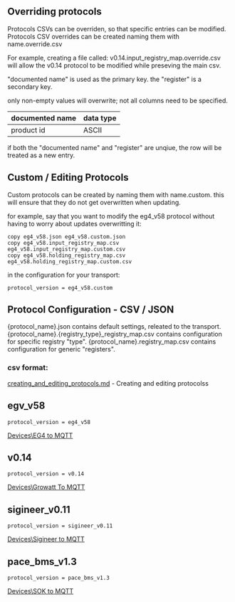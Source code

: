 ## Overriding protocols
Protocols CSVs can be overriden, so that specific entries can be modified. 
Protocols CSV overrides can be created naming them with name.override.csv

For example, creating a file called: v0.14.input_registry_map.override.csv
will allow the v0.14 protocol to be modified while preseving the main csv. 

"documented name" is used as the primary key. the "register" is a secondary key. 

only non-empty values will overwrite; not all columns need to be specified. 

| documented name  | data type |
| ------------- | ------------- |
| product id  | ASCII  |

if both the "documented name" and "register" are unqiue, the row will be treated as a new entry. 

## Custom / Editing Protocols
Custom protocols can be created by naming them with name.custom. this will ensure that they do not get overwritten when updating. 

for example, say that you want to modify the eg4_v58 protocol without having to worry about updates overwritting it: 

```
copy eg4_v58.json eg4_v58.custom.json
copy eg4_v58.input_registry_map.csv eg4_v58.input_registry_map.custom.csv
copy eg4_v58.holding_registry_map.csv eg4_v58.holding_registry_map.custom.csv
```

in the configuration for your transport:
```
protocol_version = eg4_v58.custom
```

## Protocol Configuration - CSV / JSON
{protocol_name}.json contains default settings, releated to the transport.
{protocol_name}.{registry_type}_registry_map.csv contains configuration for specific registry "type".
{protocol_name}.registry_map.csv contains configuration for generic "registers". 
 
### csv format:
[creating_and_editing_protocols.md](documentation/usage/creating_and_editing_protocols.md) - Creating and editing protocolss

## egv_v58
```
protocol_version = eg4_v58
```
[Devices\EG4 to MQTT](https://github.com/HotNoob/PythonProtocolGateway/wiki/Devices%5CEG4-to-MQTT)

## v0.14
```
protocol_version = v0.14
```
[Devices\Growatt To MQTT](https://github.com/HotNoob/PythonProtocolGateway/wiki/Devices%5CGrowatt-To-MQTT)

## sigineer_v0.11

```
protocol_version = sigineer_v0.11
```
[Devices\Sigineer to MQTT](https://github.com/HotNoob/PythonProtocolGateway/wiki/Devices%5CSigineer-to-MQTT)

## pace_bms_v1.3
```
protocol_version = pace_bms_v1.3
```
[Devices\SOK to MQTT](https://github.com/HotNoob/PythonProtocolGateway/wiki/Devices%5CSOK-to-MQTT)
